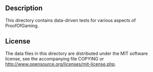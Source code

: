 Description
------------

This directory contains data-driven tests for various aspects of ProofOfGaming.

License
--------

The data files in this directory are distributed under the MIT software
license, see the accompanying file COPYING or
http://www.opensource.org/licenses/mit-license.php.

